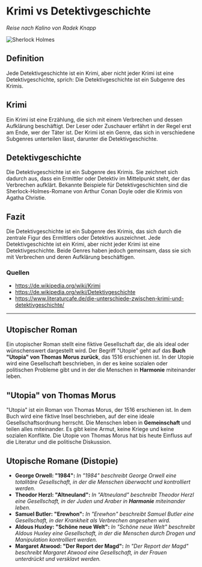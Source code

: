 # Krimi vs Detektivgeschichte

*Reise nach Kalino von Radek Knapp*

![Sherlock Holmes](Paget_holmes.png)

## Definition

Jede Detektivgeschichte ist ein Krimi, aber nicht jeder Krimi ist eine Detektivgeschichte, sprich: Die Detektivgeschichte ist ein Subgenre des Krimis.

## Krimi

Ein Krimi ist eine Erzählung, die sich mit einem Verbrechen und dessen Aufklärung beschäftigt. Der Leser oder Zuschauer erfährt in der Regel erst am Ende, wer der Täter ist. Der Krimi ist ein Genre, das sich in verschiedene Subgenres unterteilen lässt, darunter die Detektivgeschichte.

## Detektivgeschichte

Die Detektivgeschichte ist ein Subgenre des Krimis. Sie zeichnet sich dadurch aus, dass ein Ermittler oder Detektiv im Mittelpunkt steht, der das Verbrechen aufklärt. Bekannte Beispiele für Detektivgeschichten sind die Sherlock-Holmes-Romane von Arthur Conan Doyle oder die Krimis von Agatha Christie.

## Fazit

Die Detektivgeschichte ist ein Subgenre des Krimis, das sich durch die zentrale Figur des Ermittlers oder Detektivs auszeichnet. Jede Detektivgeschichte ist ein Krimi, aber nicht jeder Krimi ist eine Detektivgeschichte. Beide Genres haben jedoch gemeinsam, dass sie sich mit Verbrechen und deren Aufklärung beschäftigen.

### Quellen

- <https://de.wikipedia.org/wiki/Krimi>
- <https://de.wikipedia.org/wiki/Detektivgeschichte>
- <https://www.literaturcafe.de/die-unterschiede-zwischen-krimi-und-detektivgeschichte/>

---

## Utopischer Roman

Ein utopischer Roman stellt eine fiktive Gesellschaft dar, die als ideal oder wünschenswert dargestellt wird. Der Begriff "Utopie" geht auf das **Buch "Utopia" von Thomas Morus zurück**, das 1516 erschienen ist. In der Utopie wird eine Gesellschaft beschrieben, in der es keine sozialen oder politischen Probleme gibt und in der die Menschen in **Harmonie** miteinander leben.

## "Utopia" von Thomas Morus

"Utopia" ist ein Roman von Thomas Morus, der 1516 erschienen ist. In dem Buch wird eine fiktive Insel beschrieben, auf der eine ideale Gesellschaftsordnung herrscht. Die Menschen leben in **Gemeinschaft** und teilen alles miteinander. Es gibt keine Armut, keine Kriege und keine sozialen Konflikte. Die Utopie von Thomas Morus hat bis heute Einfluss auf die Literatur und die politische Diskussion.

## Utopische Romane (Distopie)

- **George Orwell: "1984":**
    *In "1984" beschreibt George Orwell eine totalitäre Gesellschaft, in der die Menschen überwacht und kontrolliert werden.*
- **Theodor Herzl: "Altneuland":**
    *In "Altneuland" beschreibt Theodor Herzl eine Gesellschaft, in der Juden und Araber in **Harmonie** miteinander leben.*
- **Samuel Butler: "Erewhon":**
    *In "Erewhon" beschreibt Samuel Butler eine Gesellschaft, in der Krankheit als Verbrechen angesehen wird.*
- **Aldous Huxley: "Schöne neue Welt":**
    *In "Schöne neue Welt" beschreibt Aldous Huxley eine Gesellschaft, in der die Menschen durch Drogen und Manipulation kontrolliert werden.*
- **Margaret Atwood: "Der Report der Magd":**
    *In "Der Report der Magd" beschreibt Margaret Atwood eine Gesellschaft, in der Frauen unterdrückt und versklavt werden.*
